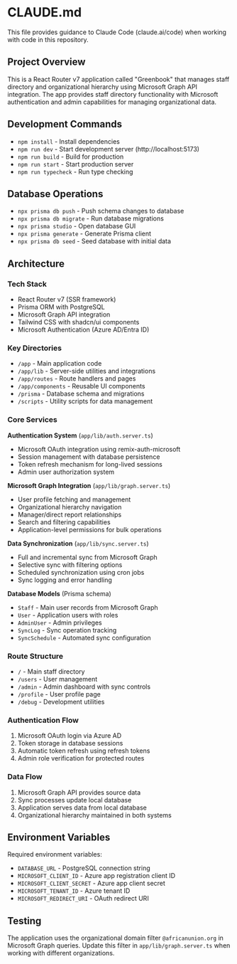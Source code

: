 # CLAUDE.md

This file provides guidance to Claude Code (claude.ai/code) when working with code in this repository.

## Project Overview

This is a React Router v7 application called "Greenbook" that manages staff directory and organizational hierarchy using Microsoft Graph API integration. The app provides staff directory functionality with Microsoft authentication and admin capabilities for managing organizational data.

## Development Commands

- `npm install` - Install dependencies
- `npm run dev` - Start development server (http://localhost:5173)
- `npm run build` - Build for production
- `npm run start` - Start production server
- `npm run typecheck` - Run type checking

## Database Operations

- `npx prisma db push` - Push schema changes to database
- `npx prisma db migrate` - Run database migrations
- `npx prisma studio` - Open database GUI
- `npx prisma generate` - Generate Prisma client
- `npx prisma db seed` - Seed database with initial data

## Architecture

### Tech Stack
- React Router v7 (SSR framework)
- Prisma ORM with PostgreSQL
- Microsoft Graph API integration
- Tailwind CSS with shadcn/ui components
- Microsoft Authentication (Azure AD/Entra ID)

### Key Directories
- `/app` - Main application code
- `/app/lib` - Server-side utilities and integrations
- `/app/routes` - Route handlers and pages
- `/app/components` - Reusable UI components
- `/prisma` - Database schema and migrations
- `/scripts` - Utility scripts for data management

### Core Services

**Authentication System** (`app/lib/auth.server.ts`)
- Microsoft OAuth integration using remix-auth-microsoft
- Session management with database persistence
- Token refresh mechanism for long-lived sessions
- Admin user authorization system

**Microsoft Graph Integration** (`app/lib/graph.server.ts`)
- User profile fetching and management
- Organizational hierarchy navigation
- Manager/direct report relationships
- Search and filtering capabilities
- Application-level permissions for bulk operations

**Data Synchronization** (`app/lib/sync.server.ts`)
- Full and incremental sync from Microsoft Graph
- Selective sync with filtering options
- Scheduled synchronization using cron jobs
- Sync logging and error handling

**Database Models** (Prisma schema)
- `Staff` - Main user records from Microsoft Graph
- `User` - Application users with roles
- `AdminUser` - Admin privileges
- `SyncLog` - Sync operation tracking
- `SyncSchedule` - Automated sync configuration

### Route Structure
- `/` - Main staff directory
- `/users` - User management
- `/admin` - Admin dashboard with sync controls
- `/profile` - User profile page
- `/debug` - Development utilities

### Authentication Flow
1. Microsoft OAuth login via Azure AD
2. Token storage in database sessions
3. Automatic token refresh using refresh tokens
4. Admin role verification for protected routes

### Data Flow
1. Microsoft Graph API provides source data
2. Sync processes update local database
3. Application serves data from local database
4. Organizational hierarchy maintained in both systems

## Environment Variables

Required environment variables:
- `DATABASE_URL` - PostgreSQL connection string
- `MICROSOFT_CLIENT_ID` - Azure app registration client ID
- `MICROSOFT_CLIENT_SECRET` - Azure app client secret
- `MICROSOFT_TENANT_ID` - Azure tenant ID
- `MICROSOFT_REDIRECT_URI` - OAuth redirect URI

## Testing

The application uses the organizational domain filter `@africanunion.org` in Microsoft Graph queries. Update this filter in `app/lib/graph.server.ts` when working with different organizations.